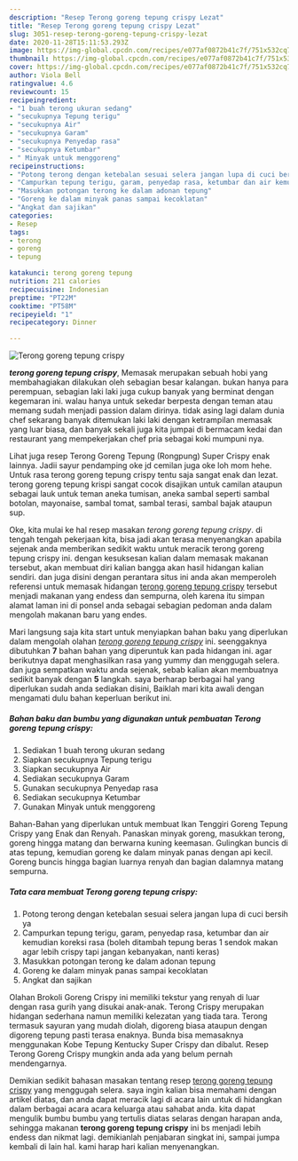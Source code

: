 ```yaml
---
description: "Resep Terong goreng tepung crispy Lezat"
title: "Resep Terong goreng tepung crispy Lezat"
slug: 3051-resep-terong-goreng-tepung-crispy-lezat
date: 2020-11-28T15:11:53.293Z
image: https://img-global.cpcdn.com/recipes/e077af0872b41c7f/751x532cq70/terong-goreng-tepung-crispy-foto-resep-utama.jpg
thumbnail: https://img-global.cpcdn.com/recipes/e077af0872b41c7f/751x532cq70/terong-goreng-tepung-crispy-foto-resep-utama.jpg
cover: https://img-global.cpcdn.com/recipes/e077af0872b41c7f/751x532cq70/terong-goreng-tepung-crispy-foto-resep-utama.jpg
author: Viola Bell
ratingvalue: 4.6
reviewcount: 15
recipeingredient:
- "1 buah terong ukuran sedang"
- "secukupnya Tepung terigu"
- "secukupnya Air"
- "secukupnya Garam"
- "secukupnya Penyedap rasa"
- "secukupnya Ketumbar"
- " Minyak untuk menggoreng"
recipeinstructions:
- "Potong terong dengan ketebalan sesuai selera jangan lupa di cuci bersih ya"
- "Campurkan tepung terigu, garam, penyedap rasa, ketumbar dan air kemudian koreksi rasa (boleh ditambah tepung beras 1 sendok makan agar lebih crispy tapi jangan kebanyakan, nanti keras)"
- "Masukkan potongan terong ke dalam adonan tepung"
- "Goreng ke dalam minyak panas sampai kecoklatan"
- "Angkat dan sajikan"
categories:
- Resep
tags:
- terong
- goreng
- tepung

katakunci: terong goreng tepung 
nutrition: 211 calories
recipecuisine: Indonesian
preptime: "PT22M"
cooktime: "PT58M"
recipeyield: "1"
recipecategory: Dinner

---
```



![Terong goreng tepung crispy](https://img-global.cpcdn.com/recipes/e077af0872b41c7f/751x532cq70/terong-goreng-tepung-crispy-foto-resep-utama.jpg)

<b><i>terong goreng tepung crispy</i></b>, Memasak merupakan sebuah hobi yang membahagiakan dilakukan oleh sebagian besar kalangan. bukan hanya para perempuan, sebagian laki laki juga cukup banyak yang berminat dengan kegemaran ini. walau hanya untuk sekedar berpesta dengan teman atau memang sudah menjadi passion dalam dirinya. tidak asing lagi dalam dunia chef sekarang banyak ditemukan laki laki dengan ketrampilan memasak yang luar biasa, dan banyak sekali juga kita jumpai di bermacam kedai dan restaurant yang mempekerjakan chef pria sebagai koki mumpuni nya.

Lihat juga resep Terong Goreng Tepung (Rongpung) Super Crispy enak lainnya. Jadii sayur pendamping oke jd cemilan juga oke loh mom hehe. Untuk rasa terong goreng tepung crispy tentu saja sangat enak dan lezat. terong goreng tepung krispi sangat cocok disajikan untuk camilan ataupun sebagai lauk untuk teman aneka tumisan, aneka sambal seperti sambal botolan, mayonaise, sambal tomat, sambal terasi, sambal bajak ataupun sup.

Oke, kita mulai ke hal resep masakan <i>terong goreng tepung crispy</i>. di tengah tengah pekerjaan kita, bisa jadi akan terasa menyenangkan apabila sejenak anda memberikan sedikit waktu untuk meracik terong goreng tepung crispy ini. dengan kesuksesan kalian dalam memasak makanan tersebut, akan membuat diri kalian bangga akan hasil hidangan kalian sendiri. dan juga disini dengan perantara situs ini anda akan memperoleh referensi untuk memasak hidangan <u>terong goreng tepung crispy</u> tersebut menjadi makanan yang endess dan sempurna, oleh karena itu simpan alamat laman ini di ponsel anda sebagai sebagian pedoman anda dalam mengolah makanan baru yang endes.


Mari langsung saja kita start untuk menyiapkan bahan baku yang diperlukan dalam mengolah olahan <u><i>terong goreng tepung crispy</i></u> ini. seenggaknya dibutuhkan <b>7</b> bahan bahan yang diperuntuk kan pada hidangan ini. agar berikutnya dapat menghasilkan rasa yang yummy dan menggugah selera. dan juga sempatkan waktu anda sejenak, sebab kalian akan membuatnya sedikit banyak dengan <b>5</b> langkah. saya berharap berbagai hal yang diperlukan sudah anda sediakan disini, Baiklah mari kita awali dengan mengamati dulu bahan keperluan berikut ini.

<!--inarticleads1-->

##### Bahan baku dan bumbu yang digunakan untuk pembuatan Terong goreng tepung crispy:

1. Sediakan 1 buah terong ukuran sedang
1. Siapkan secukupnya Tepung terigu
1. Siapkan secukupnya Air
1. Sediakan secukupnya Garam
1. Gunakan secukupnya Penyedap rasa
1. Sediakan secukupnya Ketumbar
1. Gunakan  Minyak untuk menggoreng


Bahan-Bahan yang diperlukan untuk membuat Ikan Tenggiri Goreng Tepung Crispy yang Enak dan Renyah. Panaskan minyak goreng, masukkan terong, goreng hingga matang dan berwarna kuning keemasan. Gulingkan buncis di atas tepung, kemudian goreng ke dalam minyak panas dengan api kecil. Goreng buncis hingga bagian luarnya renyah dan bagian dalamnya matang sempurna. 

<!--inarticleads2-->

##### Tata cara membuat Terong goreng tepung crispy:

1. Potong terong dengan ketebalan sesuai selera jangan lupa di cuci bersih ya
1. Campurkan tepung terigu, garam, penyedap rasa, ketumbar dan air kemudian koreksi rasa (boleh ditambah tepung beras 1 sendok makan agar lebih crispy tapi jangan kebanyakan, nanti keras)
1. Masukkan potongan terong ke dalam adonan tepung
1. Goreng ke dalam minyak panas sampai kecoklatan
1. Angkat dan sajikan


Olahan Brokoli Goreng Crispy ini memiliki tekstur yang renyah di luar dengan rasa gurih yang disukai anak-anak. Terong Crispy merupakan hidangan sederhana namun memiliki kelezatan yang tiada tara. Terong termasuk sayuran yang mudah diolah, digoreng biasa ataupun dengan digoreng tepung pasti terasa enaknya. Bunda bisa memasaknya menggunakan Kobe Tepung Kentucky Super Crispy dan dibalut. Resep Terong Goreng Crispy mungkin anda ada yang belum pernah mendengarnya. 

Demikian sedikit bahasan masakan tentang resep <u>terong goreng tepung crispy</u> yang menggugah selera. saya ingin kalian bisa memahami dengan artikel diatas, dan anda dapat meracik lagi di acara lain untuk di hidangkan dalam berbagai acara acara keluarga atau sahabat anda. kita dapat mengulik bumbu bumbu yang tertulis diatas selaras dengan harapan anda, sehingga makanan <b>terong goreng tepung crispy</b> ini bs menjadi lebih endess dan nikmat lagi. demikianlah penjabaran singkat ini, sampai jumpa kembali di lain hal. kami harap hari kalian menyenangkan.
